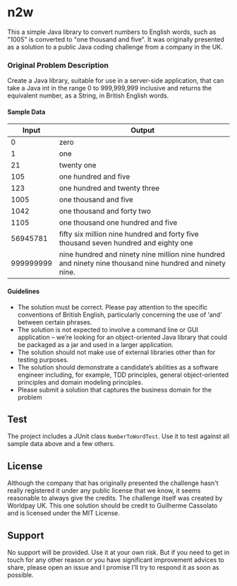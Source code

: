 # n2w
This a simple Java library to convert numbers to English words, such as "1005" is converted to "one thousand and five". It was originally presented as a solution to a public Java coding challenge from a company in the UK.

### Original Problem Description
Create a Java library, suitable for use in a server-side application, that can take a Java int in the range 0 to 999,999,999 inclusive and returns the equivalent number, as a String, in British English words.

#### Sample Data
Input	| Output
----- | ------
0 | zero
1 | one
21 | twenty one
105 | one hundred and five
123 | one hundred and twenty three
1005 | one thousand and five
1042 | one thousand and forty two
1105 | one thousand one hundred and five
56945781 | fifty six million nine hundred and forty five thousand seven hundred and eighty one
999999999 | nine hundred and ninety nine million nine hundred and ninety nine thousand nine hundred and ninety nine.

#### Guidelines
*	The solution must be correct. Please pay attention to the specific conventions of British English, particularly concerning the use of ‘and’ between certain phrases. 
*	The solution is not expected to involve a command line or GUI application – we’re looking for an object-oriented Java library that could be packaged as a jar and used in a larger application.
*	The solution should not make use of external libraries other than for testing purposes.
*	The solution should demonstrate a candidate’s abilities as a software engineer including, for example, TDD principles, general object-oriented principles and domain modeling principles. 
*	Please submit a solution that captures the business domain for the problem

## Test
The project includes a JUnit class ``NumberToWordTest``. Use it to test against all sample data above and a few others.

## License
Although the company that has originally presented the challenge hasn't really registered it under any public license that we know, it seems reasonable to always give the credits. The challenge itself was created by Worldpay UK. This one solution should be credit to Guilherme Cassolato and is licensed under the MIT License.

## Support
No support will be provided. Use it at your own risk. But if you need to get in touch for any other reason or you have significant improvement advices to share, please open an issue and I promise I'll try to respond it as soon as possible.